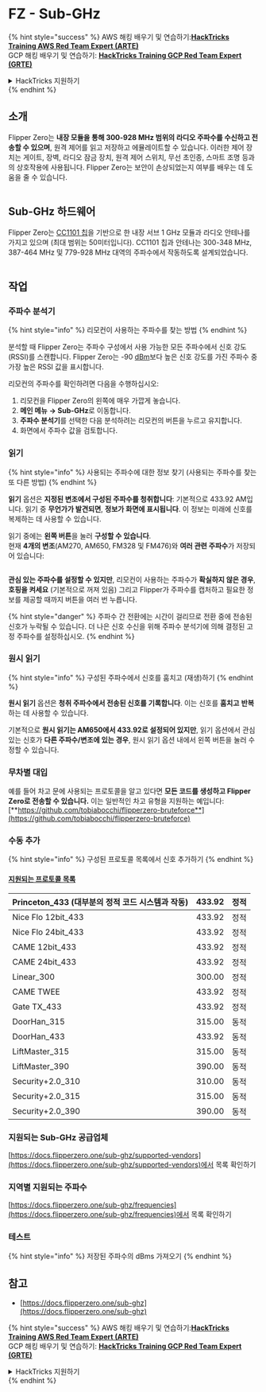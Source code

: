 # FZ - Sub-GHz

{% hint style="success" %}
AWS 해킹 배우기 및 연습하기:<img src="/.gitbook/assets/arte.png" alt="" data-size="line">[**HackTricks Training AWS Red Team Expert (ARTE)**](https://training.hacktricks.xyz/courses/arte)<img src="/.gitbook/assets/arte.png" alt="" data-size="line">\
GCP 해킹 배우기 및 연습하기: <img src="/.gitbook/assets/grte.png" alt="" data-size="line">[**HackTricks Training GCP Red Team Expert (GRTE)**<img src="/.gitbook/assets/grte.png" alt="" data-size="line">](https://training.hacktricks.xyz/courses/grte)

<details>

<summary>HackTricks 지원하기</summary>

* [**구독 계획**](https://github.com/sponsors/carlospolop) 확인하기!
* **💬 [**Discord 그룹**](https://discord.gg/hRep4RUj7f) 또는 [**텔레그램 그룹**](https://t.me/peass)에 참여하거나 **Twitter** 🐦 [**@hacktricks\_live**](https://twitter.com/hacktricks\_live)**를 팔로우하세요.**
* **[**HackTricks**](https://github.com/carlospolop/hacktricks) 및 [**HackTricks Cloud**](https://github.com/carlospolop/hacktricks-cloud) 깃허브 리포지토리에 PR을 제출하여 해킹 팁을 공유하세요.**

</details>
{% endhint %}


## 소개 <a href="#kfpn7" id="kfpn7"></a>

Flipper Zero는 **내장 모듈을 통해 300-928 MHz 범위의 라디오 주파수를 수신하고 전송할 수 있으며**, 원격 제어를 읽고 저장하고 에뮬레이트할 수 있습니다. 이러한 제어 장치는 게이트, 장벽, 라디오 잠금 장치, 원격 제어 스위치, 무선 초인종, 스마트 조명 등과의 상호작용에 사용됩니다. Flipper Zero는 보안이 손상되었는지 여부를 배우는 데 도움을 줄 수 있습니다.

<figure><img src="../../../.gitbook/assets/image (714).png" alt=""><figcaption></figcaption></figure>

## Sub-GHz 하드웨어 <a href="#kfpn7" id="kfpn7"></a>

Flipper Zero는 [﻿](https://www.st.com/en/nfc/st25r3916.html#overview)﻿[CC1101 칩](https://www.ti.com/lit/ds/symlink/cc1101.pdf)을 기반으로 한 내장 서브 1 GHz 모듈과 라디오 안테나를 가지고 있으며 (최대 범위는 50미터입니다). CC1101 칩과 안테나는 300-348 MHz, 387-464 MHz 및 779-928 MHz 대역의 주파수에서 작동하도록 설계되었습니다.

<figure><img src="../../../.gitbook/assets/image (923).png" alt=""><figcaption></figcaption></figure>

## 작업

### 주파수 분석기

{% hint style="info" %}
리모컨이 사용하는 주파수를 찾는 방법
{% endhint %}

분석할 때 Flipper Zero는 주파수 구성에서 사용 가능한 모든 주파수에서 신호 강도(RSSI)를 스캔합니다. Flipper Zero는 -90 [dBm](https://en.wikipedia.org/wiki/DBm)보다 높은 신호 강도를 가진 주파수 중 가장 높은 RSSI 값을 표시합니다.

리모컨의 주파수를 확인하려면 다음을 수행하십시오:

1. 리모컨을 Flipper Zero의 왼쪽에 매우 가깝게 놓습니다.
2. **메인 메뉴** **→ Sub-GHz**로 이동합니다.
3. **주파수 분석기**를 선택한 다음 분석하려는 리모컨의 버튼을 누르고 유지합니다.
4. 화면에서 주파수 값을 검토합니다.

### 읽기

{% hint style="info" %}
사용되는 주파수에 대한 정보 찾기 (사용되는 주파수를 찾는 또 다른 방법)
{% endhint %}

**읽기** 옵션은 **지정된 변조에서 구성된 주파수를 청취합니다**: 기본적으로 433.92 AM입니다. 읽기 중 **무언가가 발견되면**, **정보가 화면에 표시됩니다**. 이 정보는 미래에 신호를 복제하는 데 사용할 수 있습니다.

읽기 중에는 **왼쪽 버튼**을 눌러 **구성할 수 있습니다**.\
현재 **4개의 변조**(AM270, AM650, FM328 및 FM476)와 **여러 관련 주파수**가 저장되어 있습니다:

<figure><img src="../../../.gitbook/assets/image (947).png" alt=""><figcaption></figcaption></figure>

**관심 있는 주파수를 설정할 수 있지만**, 리모컨이 사용하는 주파수가 **확실하지 않은 경우**, **호핑을 켜세요** (기본적으로 꺼져 있음) 그리고 Flipper가 주파수를 캡처하고 필요한 정보를 제공할 때까지 버튼을 여러 번 누릅니다.

{% hint style="danger" %}
주파수 간 전환에는 시간이 걸리므로 전환 중에 전송된 신호가 누락될 수 있습니다. 더 나은 신호 수신을 위해 주파수 분석기에 의해 결정된 고정 주파수를 설정하십시오.
{% endhint %}

### **원시 읽기**

{% hint style="info" %}
구성된 주파수에서 신호를 훔치고 (재생)하기
{% endhint %}

**원시 읽기** 옵션은 **청취 주파수에서 전송된 신호를 기록합니다**. 이는 신호를 **훔치고** **반복**하는 데 사용할 수 있습니다.

기본적으로 **원시 읽기는 AM650에서 433.92로 설정되어 있지만**, 읽기 옵션에서 관심 있는 신호가 **다른 주파수/변조에 있는 경우**, 원시 읽기 옵션 내에서 왼쪽 버튼을 눌러 수정할 수 있습니다.

### 무차별 대입

예를 들어 차고 문에 사용되는 프로토콜을 알고 있다면 **모든 코드를 생성하고 Flipper Zero로 전송할 수 있습니다.** 이는 일반적인 차고 유형을 지원하는 예입니다: [**https://github.com/tobiabocchi/flipperzero-bruteforce**](https://github.com/tobiabocchi/flipperzero-bruteforce)

### 수동 추가

{% hint style="info" %}
구성된 프로토콜 목록에서 신호 추가하기
{% endhint %}

#### [지원되는 프로토콜 목록](https://docs.flipperzero.one/sub-ghz/add-new-remote) <a href="#id-3iglu" id="id-3iglu"></a>

| Princeton\_433 (대부분의 정적 코드 시스템과 작동) | 433.92 | 정적  |
| --------------------------------------------------- | ------ | ----- |
| Nice Flo 12bit\_433                                 | 433.92 | 정적  |
| Nice Flo 24bit\_433                                 | 433.92 | 정적  |
| CAME 12bit\_433                                     | 433.92 | 정적  |
| CAME 24bit\_433                                     | 433.92 | 정적  |
| Linear\_300                                         | 300.00 | 정적  |
| CAME TWEE                                           | 433.92 | 정적  |
| Gate TX\_433                                        | 433.92 | 정적  |
| DoorHan\_315                                        | 315.00 | 동적  |
| DoorHan\_433                                        | 433.92 | 동적  |
| LiftMaster\_315                                     | 315.00 | 동적  |
| LiftMaster\_390                                     | 390.00 | 동적  |
| Security+2.0\_310                                   | 310.00 | 동적  |
| Security+2.0\_315                                   | 315.00 | 동적  |
| Security+2.0\_390                                   | 390.00 | 동적  |

### 지원되는 Sub-GHz 공급업체

[https://docs.flipperzero.one/sub-ghz/supported-vendors](https://docs.flipperzero.one/sub-ghz/supported-vendors)에서 목록 확인하기

### 지역별 지원되는 주파수

[https://docs.flipperzero.one/sub-ghz/frequencies](https://docs.flipperzero.one/sub-ghz/frequencies)에서 목록 확인하기

### 테스트

{% hint style="info" %}
저장된 주파수의 dBms 가져오기
{% endhint %}

## 참고

* [https://docs.flipperzero.one/sub-ghz](https://docs.flipperzero.one/sub-ghz)

{% hint style="success" %}
AWS 해킹 배우기 및 연습하기:<img src="/.gitbook/assets/arte.png" alt="" data-size="line">[**HackTricks Training AWS Red Team Expert (ARTE)**](https://training.hacktricks.xyz/courses/arte)<img src="/.gitbook/assets/arte.png" alt="" data-size="line">\
GCP 해킹 배우기 및 연습하기: <img src="/.gitbook/assets/grte.png" alt="" data-size="line">[**HackTricks Training GCP Red Team Expert (GRTE)**<img src="/.gitbook/assets/grte.png" alt="" data-size="line">](https://training.hacktricks.xyz/courses/grte)

<details>

<summary>HackTricks 지원하기</summary>

* [**구독 계획**](https://github.com/sponsors/carlospolop) 확인하기!
* **💬 [**Discord 그룹**](https://discord.gg/hRep4RUj7f) 또는 [**텔레그램 그룹**](https://t.me/peass)에 참여하거나 **Twitter** 🐦 [**@hacktricks\_live**](https://twitter.com/hacktricks\_live)**를 팔로우하세요.**
* **[**HackTricks**](https://github.com/carlospolop/hacktricks) 및 [**HackTricks Cloud**](https://github.com/carlospolop/hacktricks-cloud) 깃허브 리포지토리에 PR을 제출하여 해킹 팁을 공유하세요.**

</details>
{% endhint %}
